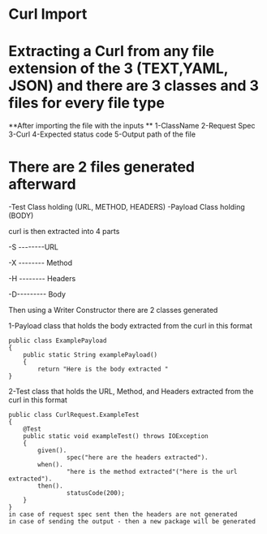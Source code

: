 # Curl Import
# Extracting a Curl from any file extension of the 3 (TEXT,YAML, JSON) and there are 3 classes and 3 files for every file type 
**After importing the file with the inputs 
**
1-ClassName
2-Request Spec
3-Curl 
4-Expected status code 
5-Output path of the file   

# There are 2 files generated afterward 
  -Test Class holding (URL, METHOD, HEADERS) 
  -Payload Class holding (BODY)

curl is then extracted into 4 parts 

-S --------URL

-X -------- Method 

-H -------- Headers 

-D--------- Body 


Then using a Writer Constructor there are 2 classes generated 

1-Payload class that holds the body extracted from the curl in this format
```
public class ExamplePayload
{
    public static String examplePayload()
    {
        return "Here is the body extracted "
}
```
2-Test class that holds the URL, Method, and Headers extracted from the curl in this format
```
public class CurlRequest.ExampleTest
{
    @Test
    public static void exampleTest() throws IOException
    {
        given().
                spec("here are the headers extracted").
        when().
                "here is the method extracted"("here is the url extracted").
        then().
                statusCode(200);
    }
}
in case of request spec sent then the headers are not generated 
in case of sending the output - then a new package will be generated 
```
